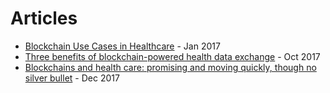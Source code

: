 # Articles

* [Blockchain Use Cases in Healthcare](https://www.intelligenthq.com/innovation-management/blockchain-use-cases-in-healthcare/) - Jan 2017
* [Three benefits of blockchain-powered health data exchange](https://www.beckershospitalreview.com/healthcare-information-technology/three-benefits-of-blockchain-powered-health-data-exchange.html) - Oct 2017
* [Blockchains and health care: promising and moving quickly, though no silver bullet](https://www.statnews.com/2017/12/27/blockchains-health-care-no-silver-bullet/) - Dec 2017
